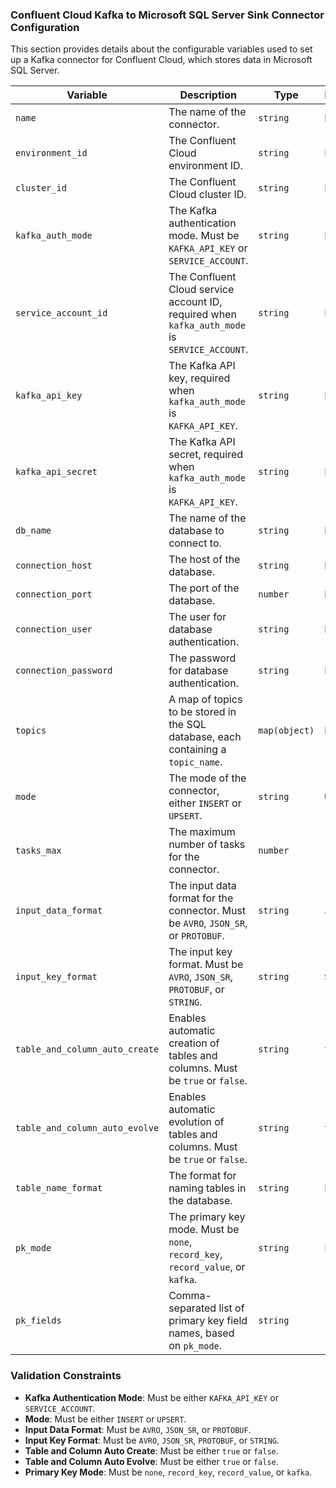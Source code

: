 ### Confluent Cloud Kafka to Microsoft SQL Server Sink Connector Configuration

This section provides details about the configurable variables used to set up a Kafka connector for Confluent Cloud, which stores data in Microsoft SQL Server.

| **Variable**                   | **Description**                                                                               | **Type**      | **Default** |
|--------------------------------|-----------------------------------------------------------------------------------------------|---------------|-------------|
| `name`                         | The name of the connector.                                                                    | `string`      | N/A         |
| `environment_id`               | The Confluent Cloud environment ID.                                                           | `string`      | N/A         |
| `cluster_id`                   | The Confluent Cloud cluster ID.                                                               | `string`      | N/A         |
| `kafka_auth_mode`              | The Kafka authentication mode. Must be `KAFKA_API_KEY` or `SERVICE_ACCOUNT`.                  | `string`      | N/A         |
| `service_account_id`           | The Confluent Cloud service account ID, required when `kafka_auth_mode` is `SERVICE_ACCOUNT`. | `string`      | N/A         |
| `kafka_api_key`                | The Kafka API key, required when `kafka_auth_mode` is `KAFKA_API_KEY`.                        | `string`      | N/A         |
| `kafka_api_secret`             | The Kafka API secret, required when `kafka_auth_mode` is `KAFKA_API_KEY`.                     | `string`      | N/A         |
| `db_name`                      | The name of the database to connect to.                                                       | `string`      | N/A         |
| `connection_host`              | The host of the database.                                                                     | `string`      | N/A         |
| `connection_port`              | The port of the database.                                                                     | `number`      | N/A         |
| `connection_user`              | The user for database authentication.                                                         | `string`      | N/A         |
| `connection_password`          | The password for database authentication.                                                     | `string`      | N/A         |
| `topics`                       | A map of topics to be stored in the SQL database, each containing a `topic_name`.             | `map(object)` | N/A         |
| `mode`                         | The mode of the connector, either `INSERT` or `UPSERT`.                                       | `string`      | `UPSERT`    |
| `tasks_max`                    | The maximum number of tasks for the connector.                                                | `number`      | `1`         |
| `input_data_format`            | The input data format for the connector. Must be `AVRO`, `JSON_SR`, or `PROTOBUF`.            | `string`      | `JSON_SR`   |
| `input_key_format`             | The input key format. Must be `AVRO`, `JSON_SR`, `PROTOBUF`, or `STRING`.                     | `string`      | `STRING`    |
| `table_and_column_auto_create` | Enables automatic creation of tables and columns. Must be `true` or `false`.                  | `string`      | `true`      |
| `table_and_column_auto_evolve` | Enables automatic evolution of tables and columns. Must be `true` or `false`.                 | `string`      | `true`      |
| `table_name_format`            | The format for naming tables in the database.                                                 | `string`      | N/A         |
| `pk_mode`                      | The primary key mode. Must be `none`, `record_key`, `record_value`, or `kafka`.               | `string`      | `kafka`     |
| `pk_fields`                    | Comma-separated list of primary key field names, based on `pk_mode`.                          | `string`      | `""`        |

### Validation Constraints
- **Kafka Authentication Mode**: Must be either `KAFKA_API_KEY` or `SERVICE_ACCOUNT`.
- **Mode**: Must be either `INSERT` or `UPSERT`.
- **Input Data Format**: Must be `AVRO`, `JSON_SR`, or `PROTOBUF`.
- **Input Key Format**: Must be `AVRO`, `JSON_SR`, `PROTOBUF`, or `STRING`.
- **Table and Column Auto Create**: Must be either `true` or `false`.
- **Table and Column Auto Evolve**: Must be either `true` or `false`.
- **Primary Key Mode**: Must be `none`, `record_key`, `record_value`, or `kafka`.
